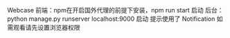 Webcase
前端：npm在开启国外代理的前提下安装，npm run start 启动
后台：python manage.py runserver localhost:9000  启动
提示使用了 Notification 如需观看请先设置浏览器权限
